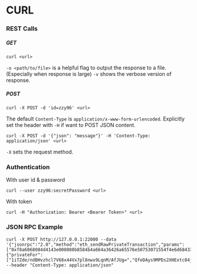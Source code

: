 # CURL

### REST Calls

##### GET

```
curl <url>
```

`-o <path/to/file>` is a helpful flag to output the response to a file. (Especially when response is large)
`-v` shows the verbose version of response.

##### POST

```
curl -X POST -d 'id=zzy96' <url>
```

The default `Content-Type` is `application/x-www-form-urlencoded`. Explicitly set the header with `-H` if want to POST JSON content.

```
curl -X POST -d '{"json": "message"}' -H 'Content-Type: application/json' <url>
```

`-X` sets the request method.

### Authentication


With user id & password
```
curl --user zzy96:secretPassword <url>
```

With token
```
curl -H "Authorization: Bearer <Bearer Token>" <url>
```

### JSON RPC Example

```
curl -X POST http://127.0.0.1:22000 --data '{"jsonrpc":"2.0","method":"eth_sendRawPrivateTransaction","params":["0xf8a6068084d4143e008080b8584b4a664a36426a65576e50753071554f4e6d684333376443463949637533422f35422f736761634b5a73497a48672b6f6c334f465069795a735a6b5773367a384955657a63686441486e584b73707a525133363032413d3d26a07bba3b21966d0231ba3bbc9cf7709032310e9bc695e92377bf7a941826d91640a067bd5804db9a5cc56e173390a2e03bd61456aeebe3c490d7746c575530996cc7",{"privateFor":["1iTZde/ndBHvzhcl7V68x44Vx7pl8nwx9LqnM/AfJUg=","QfeDAys9MPDs2XHExtc84jKGHxZg/aj52DTh0vtA3Xc="]}],"id":"100"}' --header "Content-Type: application/json"
```

